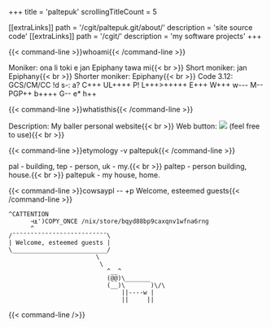 +++
title               = 'paltepuk'
scrollingTitleCount = 5

[[extraLinks]]
path        = '/cgit/paltepuk.git/about/'
description = 'site source code'
[[extraLinks]]
path        = '/cgit/'
description = 'my software projects'
+++

{{< command-line  >}}whoami{{< /command-line >}}

Moniker: ona li toki e jan Epiphany tawa mi{{< br >}}
Short moniker: jan Epiphany{{< br >}}
Shorter moniker: Epiphany{{< br >}}
Code 3.12: GCS/CM/CC !d s-: a? C+++ UL++++ P! L+++>+++++ E+++ W+++ w--- M-- PGP++ b++++ G-- e* h++

{{< command-line  >}}whatisthis{{< /command-line >}}

Description: My baller personal website{{< br >}}
Web button: ![](/web-buttons/paltepuk.gif) (feel free to use){{< br >}}

{{< command-line  >}}etymology -v paltepuk{{< /command-line >}}

pal - building, tep - person, uk - my.{{< br >}}
paltep - person building, house.{{< br >}}
paltepuk - my house, home.

{{< command-line  >}}cowsaypl -- +p Welcome, esteemed guests{{< /command-line >}}

```
^CATTENTION
      ⊣⍎')COPY_ONCE /nix/store/bqyd88bp9caxqnv1wfna6rng
      ^
/¯¯¯¯¯¯¯¯¯¯¯¯¯¯¯¯¯¯¯¯¯¯¯¯¯¯\
| Welcome, esteemed guests |
\__________________________/
                        \
                         \
                           ^__^
                           (@@)\_______
                           (__)\       )\/\
                               ||----w |
                               ||     ||
```

{{< command-line />}}
